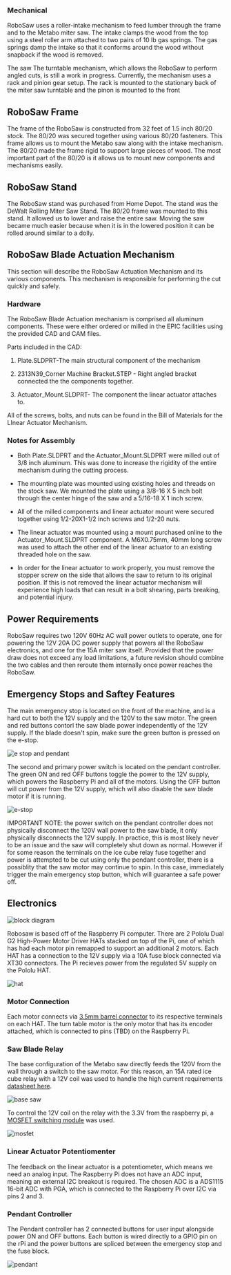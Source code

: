 ### Mechanical
RoboSaw uses a roller-intake mechanism to feed lumber through the frame and to the Metabo miter saw. The intake clamps the wood from the top using a steel roller arm attached to two pairs of 10 lb gas springs. The gas springs damp the intake so that it conforms around the wood without snapback if the wood is removed.

The saw 
The turntable mechanism, which allows the RoboSaw to perform angled cuts, is still a work in progress. Currently, the mechanism uses a rack and pinion gear setup. The rack is mounted to the stationary back of the miter saw turntable and the pinon is mounted to the front 

## RoboSaw Frame

The frame of the RoboSaw is constructed from 32 feet of 1.5 inch 80/20 stock. The 80/20 was secured together using various 80/20 fasteners. This frame allows us to mount the Metabo saw along with the intake mechanism. The 80/20 made the frame rigid to support large pieces of wood. The most important part of the 80/20 is it allows us to mount new components and mechanisms easily.  

## RoboSaw Stand

The RoboSaw stand was purchased from Home Depot. The stand was the DeWalt Rolling Miter Saw Stand. The 80/20 frame was mounted to this stand. It allowed us to lower and raise the entire saw. Moving the saw became much easier because when it is in the lowered position it can be rolled around similar to a dolly.

## RoboSaw Blade Actuation Mechanism
This section will describe the RoboSaw Actuation Mechanism and its various components. This mechanism is responsible for performing the cut quickly and safely.

### Hardware
The RoboSaw Blade Actuation mechanism is comprised all aluminum components. These were either ordered or milled in the EPIC facilities using the provided CAD and CAM files.

Parts included in the CAD:
 
1. Plate.SLDPRT-The main structural component of the mechanism

2. 2313N39_Corner Machine Bracket.STEP - Right angled bracket connected the the components together.

3. Actuator_Mount.SLDPRT- The component the linear actuator attaches to.

All of the screws, bolts, and nuts can be found in the Bill of Materials for the LInear Actuator Mechanism.

### Notes for Assembly

- Both Plate.SLDPRT and the Actuator_Mount.SLDPRT were milled out of 3/8 inch aluminum. This was done to increase the rigidity of the entire mechanism during the cutting process.

- The mounting plate was mounted using existing holes  and threads on the stock saw. We mounted the plate using a 3/8-16 X 5 inch bolt through the center hinge of the saw and a 5/16-18 X 1 inch screw.

- All of the milled components and linear actuator mount were secured together using 1/2-20X1-1/2 inch screws and 1/2-20 nuts.

- The linear actuator was mounted using a mount purchased online to the Actuator_Mount.SLDPRT component. A M6X0.75mm, 40mm long screw was used to attach the other end of the linear actuator to an existing threaded hole on the saw.

- In order for the linear actuator to work properly, you must remove the stopper screw on the side that allows the saw to return to its original position. If this is not removed the linear actuator mechanism will experience high loads that can result in a bolt shearing, parts breaking, and potential injury.

## Power Requirements
RoboSaw requires two 120V 60Hz AC wall power outlets to operate, one for powering the 12V 20A DC power supply that powers all the RoboSaw electronics, and one for the 15A miter saw itself. Provided that the power draw does not exceed any load limitations, a future revision should combine the two cables and then reroute them internally once power reaches the RoboSaw.

## Emergency Stops and Saftey Features
The main emergency stop is located on the front of the machine, and is a hard cut to both the 12V supply and the 120V to the saw motor. The green and red buttons contorl the saw blade power independently of the 12V supply. If the blade doesn't spin, make sure the green button is pressed on the e-stop. 

![e stop and pendant](./readme_media/IMG_2256.jpeg)

The second and primary power switch is located on the pendant controller. The green ON and red OFF buttons toggle the power to the 12V supply, which powers the Raspberry Pi and all of the motors. Using the OFF button will cut power from the 12V supply, which will also disable the saw blade motor if it is running.

![e-stop](./readme_media/estop.jpg)

IMPORTANT NOTE: the power switch on the pendant controller does not physically disconnect the 120V wall power to the saw blade, it only physically disconnects the 12V supply. In practice, this is most likely never to be an issue and the saw will completely shut down as normal. However if for some reason the terminals on the ice cube relay fuse together and power is attempted to be cut using only the pendant controller, there is a possiblity that the saw motor may continue to spin. In this case, immediately trigger the main emergency stop button, which will guarantee a safe power off. 

## Electronics
![block diagram](./readme_media/block_diagram.png)

Robosaw is based off of the Raspberry Pi computer. There are 2 Pololu Dual G2 High-Power Motor Driver HATs stacked on top of the Pi, one of which has had each motor pin remapped to support an additional 2 motors. Each HAT has a connection to the 12V supply via a 10A fuse block connected via XT30 connectors. The Pi recieves power from the regulated 5V supply on the Pololu HAT. 

![hat](./readme_media/hat.jpg)

### Motor Connection
Each motor connects via [3.5mm barrel connector](https://www.servocity.com/3-5mm-bullet-lead-fh-mc-300mm-length/) to its respective terminals on each HAT. The turn table motor is the only motor that has its encoder attached, which is connected to pins (TBD) on the Raspberry Pi.

### Saw Blade Relay
The base configuration of the Metabo saw directly feeds the 120V from the wall through a switch to the saw motor. For this reason, an 15A rated ice cube relay with a 12V coil was used to handle the high current requirements [datasheet here](https://www.mouser.com/datasheet/2/357/1/Legacy_782XBXM4L_12D_document-2925784.pdf). 

![base saw](./readme_media/handle_bottom.jpeg)

To control the 12V coil on the relay with the 3.3V from the raspberry pi, a [MOSFET switching module](https://www.amazon.com/dp/B07F5JPXYS?psc=1&ref=ppx_yo2ov_dt_b_product_details) was used.

![mosfet](./readme_media/mosfet.jpg)

### Linear Actuator Potentiomenter
The feedback on the linear actuator is a potentiometer, which means we need an analog input. The Raspberry Pi does not have an ADC input, meaning an external I2C breakout is required. The chosen ADC is a ADS1115 16-bit ADC with PGA, which is connected to the Raspberry Pi over I2C via pins 2 and 3.

### Pendant Controller

The Pendant controller has 2 connected buttons for user input alongside power ON and OFF buttons. Each button is wired directly to a GPIO pin on the rPi and the power buttons are spliced between the emergency stop and the fuse block.

![pendant](./readme_media/pendant.png)
